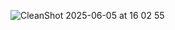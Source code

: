 ![CleanShot 2025-06-05 at 16 02 55](https://github.com/user-attachments/assets/f30f04b9-0c38-4283-91d3-4dee26076472)

